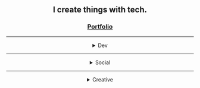 <div align="center">
    <h2>I create things with tech.</h2>
    <h3><a href="https://guibdbello.github.io">Portfolio</a></h3>
    <hr/>
    <details>
        <summary>Dev</summary>
        <br/>
        <a href="https://github.com/GuiBDBello" target="_blank" rel="noreferrer"> <img src="./assets/icons/github.png" alt="github" width="40" height="40"/> </a>
        <a href="https://x.com/guibdbello" target="_blank" rel="noreferrer"> <img src="./assets/icons/itchio.png" alt="itch" width="40" height="40"/> </a>
    </details>
    <hr/>
    <details>
        <summary>Social</summary>
        <br/>
        <a href="https://linkedin.com/in/guibdbello" target="_blank" rel="noreferrer"> <img src="./assets/icons/linkedin.png" alt="linkedin" width="40" height="40"/> </a>
        <a href="https://steamcommunity.com/id/GuiBDBello/" target="_blank" rel="noreferrer"> <img src="./assets/icons/steam.png" alt="steam" width="40" height="40"/> </a>
        <a href="https://x.com/guibdbello" target="_blank" rel="noreferrer"> <img src="./assets/icons/x.png" alt="x" width="40" height="40"/> </a>
    </details>
    <hr/>
    <details>
        <summary>Creative</summary>
        <br/>
        <a href="https://www.artstation.com/guibdbello" target="_blank" rel="noreferrer"> <img src="./assets/icons/artstation.png" alt="artstation" width="40" height="40"/> </a>
        <a href="https://sketchfab.com/GuiBDBello" target="_blank" rel="noreferrer"> <img src="./assets/icons/sketchfab.png" alt="sketchfab" width="40" height="40"/> </a>
    </details>
</div>